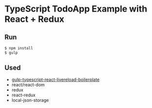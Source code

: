 # TypeScript TodoApp Example with React + Redux

## Run

```bash
$ npm install
$ gulp
```

## Used
- [gulp-typescript-react-livereload-boilerplate](https://github.com/rico345100/gulp-typescript-react-livereload-boilerplate)
- react/react-dom
- redux
- react-redux
- local-json-storage